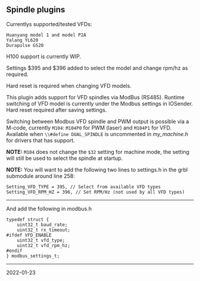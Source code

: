 ## Spindle plugins

Currentlys supported/tested VFDs:

    Huanyang model 1 and model P2A
    Yalang YL620
    Durapulse GS20

H100 support is currently WIP.

Settings $395 and $396 added to select the model and change rpm/hz as required.

Hard reset is required when changing VFD models.

This plugin adds support for VFD spindles via ModBus (RS485).  Runtime switching of VFD model is currently under the Modbus settings in IOSender.  Hard reset required after saving settings.

Switching between Modbus VFD spindle and PWM output is possible via a M-code, currently `M104`: `M104P0` for PWM (laser) and `M104P1` for VFD.  
Available when `\\#define DUAL_SPINDLE` is uncommented in _my_machine.h_ for drivers that has support.

__NOTE:__ `M104` does not change the `$32` setting for machine mode, the setting will still be used to select the spindle at startup.

__NOTE:__ You will want to add the following two lines to settings.h in the grbl submodule around line 258:

    Setting_VFD_TYPE = 395, // Select from available VFD types
    Setting_VFD_RPM_HZ = 396, // Set RPM/Hz (not used by all VFD types)
      
---

And add the following in modbus.h

    typedef struct {
        uint32_t baud_rate;
        uint32_t rx_timeout;
    #ifdef VFD_ENABLE
        uint32_t vfd_type;
        uint32_t vfd_rpm_hz;
    #endif
    } modbus_settings_t;

---


2022-01-23
